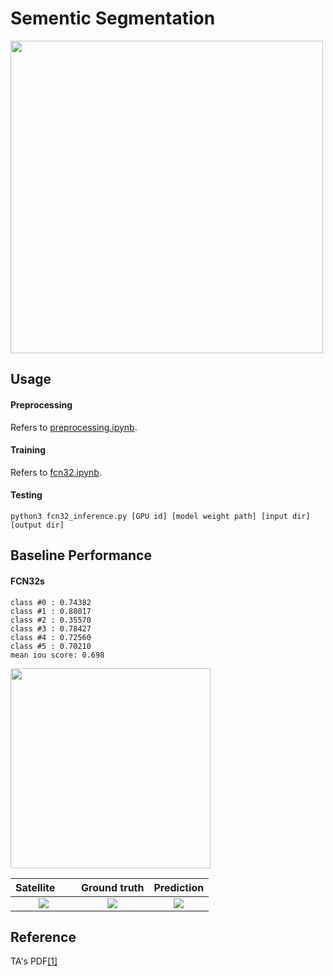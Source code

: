 # Sementic Segmentation
<img src="https://github.com/thtang/DLCV2018SPRING/blob/master/hw3/image/flow.png" width="500">

## Usage
#### Preprocessing
Refers to [preprocessing.ipynb](https://github.com/thtang/DLCV2018SPRING/blob/master/hw3/preprocessing.ipynb).
#### Training
Refers to [fcn32.ipynb](https://github.com/thtang/DLCV2018SPRING/blob/master/hw3/fcn32.ipynb).

#### Testing
```
python3 fcn32_inference.py [GPU id] [model weight path] [input dir] [output dir]
```

## Baseline Performance
#### FCN32s
```
class #0 : 0.74382
class #1 : 0.88017
class #2 : 0.35570
class #3 : 0.78427
class #4 : 0.72560
class #5 : 0.70210
mean iou score: 0.698
```
<img src="https://github.com/thtang/DLCV2018SPRING/blob/master/hw3/image/legend.png" width="320">

Satellite       |  Ground truth | Prediction
:-------------------------:|:-------------------------:|:-------------------------:
![](https://github.com/thtang/DLCV2018SPRING/blob/master/hw3/image/sat.png)  |  ![](https://github.com/thtang/DLCV2018SPRING/blob/master/hw3/image/ground_truth.png) | ![](https://github.com/thtang/DLCV2018SPRING/blob/master/hw3/image/prediction.png)

## Reference
TA's PDF[[1]](https://github.com/thtang/DLCV2018SPRING/blob/master/hw3/DLCV_hw3.pdf)
